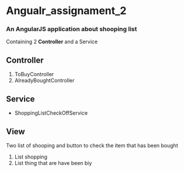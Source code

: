 # Angualr_assignament_2

<h3> An AngularJS  application about shooping list </h3>
<div>
  <span>Containing 2 <strong>Controller</strong> and a </strong>Service</strong> </span> 
  <h2>Controller</h2>
  <ol>  
    <li>ToBuyController</li>
    <li>AlreadyBoughtController</li>
  </ol>
  <h2>Service</h2>
  <ul>
    <li> ShoppingListCheckOffService </li>
  </ul>
</div>
<div>
  <h2> View </h2>
  <span>Two list of shooping  and button to check the item that has been bought</span>
<ol>
  <li> List shopping </li>
  <li> List thing that are have been biy </li>
</ol>
</div>
